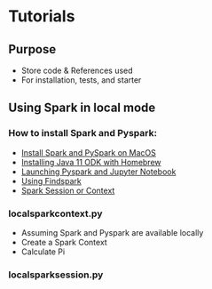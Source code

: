 # Tutorials
## Purpose
- Store code & References used 
- For installation, tests, and starter

## Using Spark in local mode
### How to install Spark and Pyspark:
- [Install Spark and PySpark on MacOS](https://medium.com/swlh/pyspark-on-macos-installation-and-use-31f84ca61400)
- [Installing Java 11 ODK with Homebrew](https://medium.com/w-logs/installing-java-11-on-macos-with-homebrew-7f73c1e9fadf)
- [Launching Pyspark and Jupyter Notebook](https://www.sicara.ai/blog/2017-05-02-get-started-pyspark-jupyter-notebook-3-minutes)
- [Using Findspark](https://github.com/minrk/findspark)
- [Spark Session or Context](https://medium.com/@achilleus/spark-session-10d0d66d1d24#:~:text=Spark%20session%20is%20a%20unified,encapsulated%20in%20a%20Spark%20session.)

### localsparkcontext.py
- Assuming Spark and Pyspark are available locally
- Create a Spark Context
- Calculate Pi

### localsparksession.py

